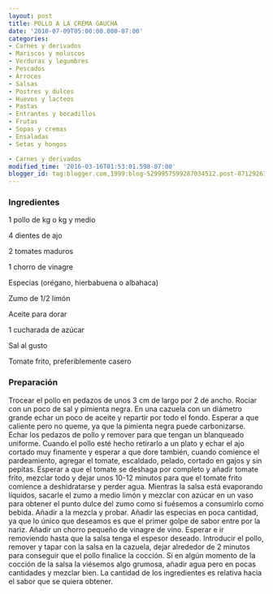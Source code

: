 ```yaml
---
layout: post
title: POLLO A LA CREMA GAUCHA
date: '2010-07-09T05:00:00.000-07:00'
categories:
- Carnes y derivados
- Mariscos y moluscos
- Verduras y legumbres
- Pescados
- Arroces
- Salsas
- Postres y dulces
- Huevos y lacteos
- Pastas
- Entrantes y bocadillos
- Frutas
- Sopas y cremas
- Ensaladas
- Setas y hongos

- Carnes y derivados
modified_time: '2016-03-16T01:53:01.598-07:00'
blogger_id: tag:blogger.com,1999:blog-5299957599287034512.post-8712926178886562322
---
```


<h3>Ingredientes</h3>

1 pollo de kg o kg y medio

4 dientes de ajo

2 tomates maduros

1 chorro de vinagre

Especias (orégano, hierbabuena o albahaca)

Zumo de 1/2 limón

Aceite para dorar

1 cucharada de azúcar

Sal al gusto

Tomate frito, preferiblemente casero

<h3>Preparación</h3>

Trocear el pollo en pedazos de unos 3 cm de largo por 2 de ancho. Rociar con un poco de sal y pimienta negra. En una cazuela con un diámetro grande echar un poco de aceite y repartir por todo el fondo. Esperar a que caliente pero no queme, ya que la pimienta negra puede carbonizarse. Echar los pedazos de pollo y remover para que tengan un blanqueado uniforme. Cuando el pollo esté hecho retirarlo a un plato y echar el ajo cortado muy finamente y esperar a que dore también, cuando comience el pardeamiento, agregar el tomate, escaldado, pelado, cortado en gajos y sin pepitas. Esperar a que el tomate se deshaga por completo y añadir tomate frito, mezclar todo y dejar unos 10-12 minutos para que el tomate frito comience a deshidratarse y perder agua. Mientras la salsa está evaporando líquidos, sacarle el zumo a medio limón y mezclar con azúcar en un vaso para obtener el punto dulce del zumo como si fuésemos a consumirlo como bebida. Añadir a la mezcla y probar. Añadir las especias en poca cantidad, ya que lo único que deseamos es que el primer golpe de sabor entre por la nariz. Añadir un chorro pequeño de vinagre de vino. Esperar e ir removiendo hasta que la salsa tenga el espesor deseado. Introducir el pollo, remover y tapar con la salsa en la cazuela, dejar alrededor de 2 minutos para conseguir que el pollo finalice la cocción. Si en algún momento de la cocción de la salsa la viésemos algo grumosa, añadir agua pero en pocas cantidades y mezclar bien. La cantidad de los ingredientes es relativa hacia el sabor que se quiera obtener.

